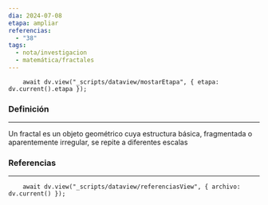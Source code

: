 ```yaml
---
dia: 2024-07-08
etapa: ampliar
referencias:
  - "38"
tags:
  - nota/investigacion
  - matemática/fractales
---
```

```dataviewjs
	await dv.view("_scripts/dataview/mostarEtapa", { etapa: dv.current().etapa });
```
### Definición
---
Un fractal es un objeto geométrico cuya estructura básica, fragmentada o aparentemente irregular, se repite a diferentes escalas



### Referencias
---
```dataviewjs
	await dv.view("_scripts/dataview/referenciasView", { archivo: dv.current() });
```